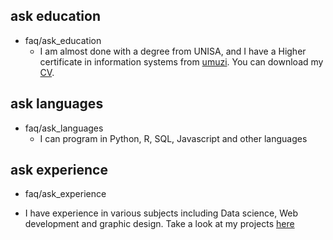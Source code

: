 ## ask education
* faq/ask_education
  -  I am almost done with a degree from UNISA, and I have a Higher certificate in information systems from [umuzi](https://umuzi.org). You can download my [CV](https://thephiri.online/wp-content/uploads/2020/03/Chipo_Phiri_CV.pdf).

## ask languages
* faq/ask_languages
  - I can program in Python, R, SQL, Javascript and other languages

## ask experience
* faq/ask_experience
 - I have experience in various subjects including Data science, Web development and graphic design. Take a look at my projects [here](https://thephiri.online/)